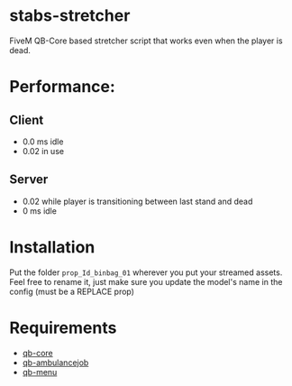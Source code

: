 # stabs-stretcher
FiveM QB-Core based stretcher script that works even when the player is dead.

# Performance:
## Client
- 0.0 ms idle
- 0.02 in use
## Server
- 0.02 while player is transitioning between last stand and dead
- 0 ms idle

# Installation
Put the folder `prop_Id_binbag_01` wherever you put your streamed assets. Feel free to rename it, just make sure you update the model's name in the config (must be a REPLACE prop)

# Requirements
- [qb-core](https://github.com/qbcore-framework/qb-core)
- [qb-ambulancejob](https://github.com/qbcore-framework/qb-ambulancejob)
- [qb-menu](https://github.com/qbcore-framework/qb-menu)
